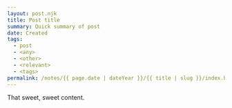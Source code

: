 ```yaml
---
layout: post.njk
title: Post title
summary: Quick summary of post
date: Created
tags:
  - post
  - <any>
  - <other>
  - <relevant>
  - <tags>
permalink: /notes/{{ page.date | dateYear }}/{{ title | slug }}/index.html
---
```


That sweet, sweet content.
